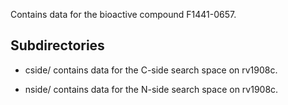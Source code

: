 Contains data for the bioactive compound F1441-0657.

## Subdirectories

- cside/ contains data for the C-side search space on rv1908c.

- nside/ contains data for the N-side search space on rv1908c.

